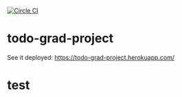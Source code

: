 [![Circle CI](https://circleci.com/gh/seanworkcode/todo-grad-project/tree/master.svg?style=svg)](https://circleci.com/gh/seanworkcode/todo-grad-project/tree/master)

# todo-grad-project

See it deployed: https://todo-grad-project.herokuapp.com/

# test
